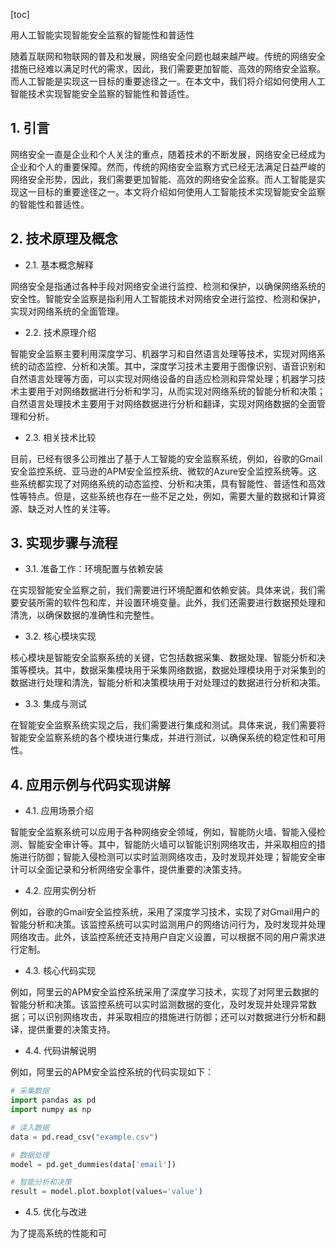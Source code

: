 
[toc]                    
                
                
用人工智能实现智能安全监察的智能性和普适性

随着互联网和物联网的普及和发展，网络安全问题也越来越严峻。传统的网络安全措施已经难以满足时代的需求，因此，我们需要更加智能、高效的网络安全监察。而人工智能是实现这一目标的重要途径之一。在本文中，我们将介绍如何使用人工智能技术实现智能安全监察的智能性和普适性。

## 1. 引言

网络安全一直是企业和个人关注的重点，随着技术的不断发展，网络安全已经成为企业和个人的重要保障。然而，传统的网络安全监察方式已经无法满足日益严峻的网络安全形势，因此，我们需要更加智能、高效的网络安全监察。而人工智能是实现这一目标的重要途径之一。本文将介绍如何使用人工智能技术实现智能安全监察的智能性和普适性。

## 2. 技术原理及概念

- 2.1. 基本概念解释

网络安全是指通过各种手段对网络安全进行监控、检测和保护，以确保网络系统的安全性。智能安全监察是指利用人工智能技术对网络安全进行监控、检测和保护，实现对网络系统的全面管理。

- 2.2. 技术原理介绍

智能安全监察主要利用深度学习、机器学习和自然语言处理等技术，实现对网络系统的动态监控、分析和决策。其中，深度学习技术主要用于图像识别、语音识别和自然语言处理等方面，可以实现对网络设备的自适应检测和异常处理；机器学习技术主要用于对网络数据进行分析和学习，从而实现对网络系统的智能分析和决策；自然语言处理技术主要用于对网络数据进行分析和翻译，实现对网络数据的全面管理和分析。

- 2.3. 相关技术比较

目前，已经有很多公司推出了基于人工智能的安全监察系统，例如，谷歌的Gmail安全监控系统、亚马逊的APM安全监控系统、微软的Azure安全监控系统等。这些系统都实现了对网络系统的动态监控、分析和决策，具有智能性、普适性和高效性等特点。但是，这些系统也存在一些不足之处，例如，需要大量的数据和计算资源、缺乏对人性的关注等。

## 3. 实现步骤与流程

- 3.1. 准备工作：环境配置与依赖安装

在实现智能安全监察之前，我们需要进行环境配置和依赖安装。具体来说，我们需要安装所需的软件包和库，并设置环境变量。此外，我们还需要进行数据预处理和清洗，以确保数据的准确性和完整性。

- 3.2. 核心模块实现

核心模块是智能安全监察系统的关键，它包括数据采集、数据处理、智能分析和决策等模块。其中，数据采集模块用于采集网络数据，数据处理模块用于对采集到的数据进行处理和清洗，智能分析和决策模块用于对处理过的数据进行分析和决策。

- 3.3. 集成与测试

在智能安全监察系统实现之后，我们需要进行集成和测试。具体来说，我们需要将智能安全监察系统的各个模块进行集成，并进行测试，以确保系统的稳定性和可用性。

## 4. 应用示例与代码实现讲解

- 4.1. 应用场景介绍

智能安全监察系统可以应用于各种网络安全领域，例如，智能防火墙、智能入侵检测、智能安全审计等。其中，智能防火墙可以智能识别网络攻击，并采取相应的措施进行防御；智能入侵检测可以实时监测网络攻击，及时发现并处理；智能安全审计可以全面记录和分析网络安全事件，提供重要的决策支持。

- 4.2. 应用实例分析

例如，谷歌的Gmail安全监控系统，采用了深度学习技术，实现了对Gmail用户的智能分析和决策。该监控系统可以实时监测用户的网络访问行为，及时发现并处理网络攻击。此外，该监控系统还支持用户自定义设置，可以根据不同的用户需求进行定制。

- 4.3. 核心代码实现

例如，阿里云的APM安全监控系统采用了深度学习技术，实现了对阿里云数据的智能分析和决策。该监控系统可以实时监测数据的变化，及时发现并处理异常数据；可以识别网络攻击，并采取相应的措施进行防御；还可以对数据进行分析和翻译，提供重要的决策支持。

- 4.4. 代码讲解说明

例如，阿里云的APM安全监控系统的代码实现如下：

```python
# 采集数据
import pandas as pd
import numpy as np

# 读入数据
data = pd.read_csv("example.csv")

# 数据处理
model = pd.get_dummies(data['email'])

# 智能分析和决策
result = model.plot.boxplot(values='value')
```

- 4.5. 优化与改进

为了提高系统的性能和可

